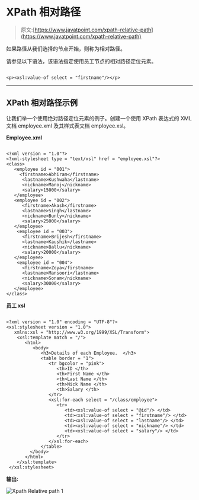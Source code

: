 # XPath 相对路径

> 原文:[https://www.javatpoint.com/xpath-relative-path](https://www.javatpoint.com/xpath-relative-path)

如果路径从我们选择的节点开始，则称为相对路径。

请参见以下语法，该语法指定使用员工节点的相对路径定位元素。

```

<p><xsl:value-of select = "firstname"/></p>

```

* * *

## XPath 相对路径示例

让我们举一个使用绝对路径定位元素的例子。创建一个使用 XPath 表达式的 XML 文档 employee.xml 及其样式表文档 employee.xsl。

**Employee.xml**

```

<?xml version = "1.0"?>
<?xml-stylesheet type = "text/xsl" href = "employee.xsl"?>
<class>
   <employee id = "001">
     <firstname>Abhiram</firstname>
      <lastname>Kushwaha</lastname>
      <nickname>Manoj</nickname>
      <salary>15000</salary>
   </employee>
   <employee id = "002">
      <firstname>Akash</firstname>
      <lastname>Singh</lastname>
      <nickname>Bunty</nickname>
      <salary>25000</salary>
   </employee>
    <employee id = "003">
      <firstname>Brijesh</firstname>
      <lastname>Kaushik</lastname>
      <nickname>Ballu</nickname>
      <salary>20000</salary>
   </employee>
    <employee id = "004">
      <firstname>Zoya</firstname>
      <lastname>Mansoori</lastname>
      <nickname>Sonam</nickname>
      <salary>30000</salary>
   </employee>
</class>

```

**员工 xsl**

```

<?xml version = "1.0" encoding = "UTF-8"?>
<xsl:stylesheet version = "1.0">
   xmlns:xsl = "http://www.w3.org/1999/XSL/Transform">	
    <xsl:template match = "/">
       <html>
          <body>
             <h3>Details of each Employee.  </h3>
             <table border = "1">
                <tr bgcolor = "pink">
                   <th>ID </th>
                   <th>First Name </th>
                   <th>Last Name </th>
                   <th>Nick Name </th>
                   <th>Salary </th>		 
                </tr>						
                <xsl:for-each select = "/class/employee">
                   <tr>
                      <td><xsl:value-of select = "@id"/> </td>
                      <td><xsl:value-of select = "firstname"/> </td>
                      <td><xsl:value-of select = "lastname"/> </td>
                      <td><xsl:value-of select = "nickname"/> </td>
                      <td><xsl:value-of select = "salary"/> </td>		 
                   </tr>
                </xsl:for-each>
             </table> 
         </body>
       </html>
    </xsl:template>
 </xsl:stylesheet>

```

**输出:**

![Xpath Relative path 1](../Images/ed5a00321a78d4adcb3b0f1ce7482fc2.png)
